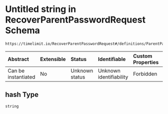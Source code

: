 # Untitled string in RecoverParentPasswordRequest Schema

```txt
https://timelimit.io/RecoverParentPasswordRequest#/definitions/ParentPassword/properties/hash
```

| Abstract            | Extensible | Status         | Identifiable            | Custom Properties | Additional Properties | Access Restrictions | Defined In                                                                                                    |
| :------------------ | :--------- | :------------- | :---------------------- | :---------------- | :-------------------- | :------------------ | :------------------------------------------------------------------------------------------------------------ |
| Can be instantiated | No         | Unknown status | Unknown identifiability | Forbidden         | Allowed               | none                | [RecoverParentPasswordRequest.schema.json\*](RecoverParentPasswordRequest.schema.json "open original schema") |

## hash Type

`string`

